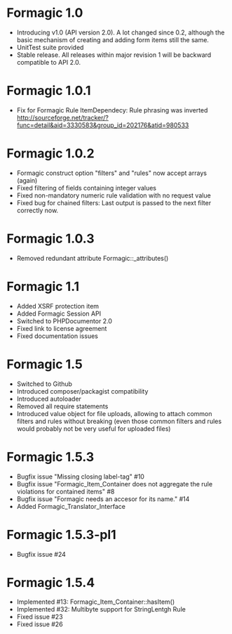 Formagic 1.0
============
* Introducing v1.0 (API version 2.0). A lot changed since 0.2, although the
  basic mechanism of creating and adding form items still the same.
* UnitTest suite provided
* Stable release. All releases within major revision 1 will be backward
  compatible to API 2.0.

Formagic 1.0.1
==============
* Fix for Formagic Rule ItemDependecy: Rule phrasing was inverted
  http://sourceforge.net/tracker/?func=detail&aid=3330583&group_id=202176&atid=980533

Formagic 1.0.2
==============
* Formagic construct option "filters" and "rules" now accept arrays (again)
* Fixed filtering of fields containing integer values
* Fixed non-mandatory numeric rule validation with no request value
* Fixed bug for chained filters: Last output is passed to the next filter
  correctly now.

Formagic 1.0.3
==============
* Removed redundant attribute Formagic::_attributes()

Formagic 1.1
============
* Added XSRF protection item
* Added Formagic Session API
* Switched to PHPDocumentor 2.0
* Fixed link to license agreement
* Fixed documentation issues

Formagic 1.5
============
* Switched to Github
* Introduced composer/packagist compatibility
* Introduced autoloader
* Removed all require statements
* Introduced value object for file uploads, allowing to attach common filters and rules without breaking (even those
  common filters and rules would probably not be very useful for uploaded files)

Formagic 1.5.3
==============
* Bugfix issue "Missing closing label-tag" #10
* Bugfix issue "Formagic_Item_Container does not aggregate the rule violations for contained items" #8
* Bugfix issue "Formagic needs an accesor for its name." #14
* Added Formagic_Translator_Interface

Formagic 1.5.3-pl1
==================
* Bugfix issue #24

Formagic 1.5.4
==============
* Implemented #13: Formagic_Item_Container::hasItem()
* Implemented #32: Multibyte support for StringLentgh Rule
* Fixed issue #23
* Fixed issue #26
